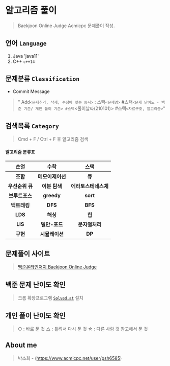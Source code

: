 # 알고리즘 풀이
> Baekjoon Online Judge Acmicpc 문제풀이 작성.



## 언어 `Language`

1. Java 'java11'
2. C++ `c++14`



## 문제분류 `Classification`

- Commit Message

> " Add`<문제추가, 삭제, 수정에 맞는 동사>` : 스택`<문제명>` #스택`<문제 난이도 - 백준 기준/ 개인 풀이 기준> #스택`<풀이날짜(210101)> #스택`<자료구조, 알고리즘>`"



## 검색목록 `Category`

> Cmd + F / Ctrl + F 후 알고리즘 검색

#### 알고리즘 분류표

|    **순열**     |     **수학**     |       **스택**       |
| :-------------: | :--------------: | :------------------: |
|    **조합**     | **메모이제이션** |        **큐**        |
| **우선순위 큐** |  **이분 탐색**   | **에라토스테네스체** |
| **브루트포스**  |    **greedy**    |       **sort**       |
|  **백트래킹**   |     **DFS**      |       **BFS**        |
|     **LDS**     |     **해싱**     |        **힙**        |
|     **LIS**     |  **벨만-포드**   |    **문자열처리**    |
|    **구현**     |  **시뮬레이션**  |        **DP**        |




## 문제풀이 사이트 

> [백준온라인저지 Baekjoon Online Judge](https://www.acmicpc.net/)




## 백준 문제 난이도 확인

> 크롬 확장프로그램 [`Solved.at`](https://solved.ac/) 설치



## 개인 풀이 난이도 확인

> ○ : 바로 푼 것
> △ : 틀려서 다시 푼 것
> ☆ : 다른 사람 것 참고해서 푼 것



## About me

> 박소희 - (https://www.acmicpc.net/user/psh6585)